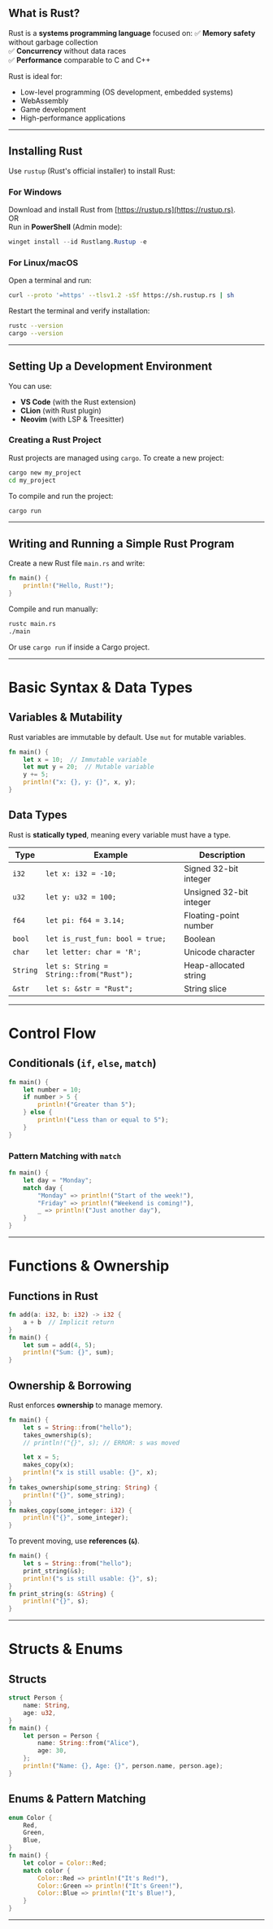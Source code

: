 ## What is Rust?
Rust is a **systems programming language** focused on:
✅ **Memory safety** without garbage collection  
✅ **Concurrency** without data races  
✅ **Performance** comparable to C and C++  

Rust is ideal for:
- Low-level programming (OS development, embedded systems)
- WebAssembly
- Game development
- High-performance applications

---

## Installing Rust
Use `rustup` (Rust's official installer) to install Rust:

### For Windows
Download and install Rust from [https://rustup.rs](https://rustup.rs).  
OR  
Run in **PowerShell** (Admin mode):
```powershell
winget install --id Rustlang.Rustup -e
```

### For Linux/macOS
Open a terminal and run:
```sh
curl --proto '=https' --tlsv1.2 -sSf https://sh.rustup.rs | sh
```
Restart the terminal and verify installation:
```sh
rustc --version
cargo --version
```

---

## Setting Up a Development Environment
You can use:
- **VS Code** (with the Rust extension)
- **CLion** (with Rust plugin)
- **Neovim** (with LSP & Treesitter)

### Creating a Rust Project
Rust projects are managed using `cargo`. To create a new project:
```sh
cargo new my_project
cd my_project
```
To compile and run the project:
```sh
cargo run
```

---

## Writing and Running a Simple Rust Program
Create a new Rust file `main.rs` and write:
```rust
fn main() {
    println!("Hello, Rust!");
}
```
Compile and run manually:
```sh
rustc main.rs
./main
```
Or use `cargo run` if inside a Cargo project.

---

# Basic Syntax & Data Types

## Variables & Mutability
Rust variables are immutable by default. Use `mut` for mutable variables.
```rust
fn main() {
    let x = 10;  // Immutable variable
    let mut y = 20;  // Mutable variable
    y += 5;
    println!("x: {}, y: {}", x, y);
}
```

## Data Types
Rust is **statically typed**, meaning every variable must have a type.

| Type       | Example      | Description                        |
|------------|-------------|------------------------------------|
| `i32`      | `let x: i32 = -10;` | Signed 32-bit integer |
| `u32`      | `let y: u32 = 100;` | Unsigned 32-bit integer |
| `f64`      | `let pi: f64 = 3.14;` | Floating-point number |
| `bool`     | `let is_rust_fun: bool = true;` | Boolean |
| `char`     | `let letter: char = 'R';` | Unicode character |
| `String`   | `let s: String = String::from("Rust");` | Heap-allocated string |
| `&str`     | `let s: &str = "Rust";` | String slice |

---

# Control Flow

## Conditionals (`if`, `else`, `match`)
```rust
fn main() {
    let number = 10;
    if number > 5 {
        println!("Greater than 5");
    } else {
        println!("Less than or equal to 5");
    }
}
```

### Pattern Matching with `match`
```rust
fn main() {
    let day = "Monday";
    match day {
        "Monday" => println!("Start of the week!"),
        "Friday" => println!("Weekend is coming!"),
        _ => println!("Just another day"),
    }
}
```

---

# Functions & Ownership

## Functions in Rust
```rust
fn add(a: i32, b: i32) -> i32 {
    a + b  // Implicit return
}
fn main() {
    let sum = add(4, 5);
    println!("Sum: {}", sum);
}
```

## Ownership & Borrowing
Rust enforces **ownership** to manage memory.
```rust
fn main() {
    let s = String::from("hello");
    takes_ownership(s);
    // println!("{}", s); // ERROR: s was moved

    let x = 5;
    makes_copy(x);
    println!("x is still usable: {}", x);
}
fn takes_ownership(some_string: String) {
    println!("{}", some_string);
}
fn makes_copy(some_integer: i32) {
    println!("{}", some_integer);
}
```

To prevent moving, use **references (`&`)**.
```rust
fn main() {
    let s = String::from("hello");
    print_string(&s);
    println!("s is still usable: {}", s);
}
fn print_string(s: &String) {
    println!("{}", s);
}
```

---

# Structs & Enums

## Structs
```rust
struct Person {
    name: String,
    age: u32,
}
fn main() {
    let person = Person {
        name: String::from("Alice"),
        age: 30,
    };
    println!("Name: {}, Age: {}", person.name, person.age);
}
```

## Enums & Pattern Matching
```rust
enum Color {
    Red,
    Green,
    Blue,
}
fn main() {
    let color = Color::Red;
    match color {
        Color::Red => println!("It's Red!"),
        Color::Green => println!("It's Green!"),
        Color::Blue => println!("It's Blue!"),
    }
}
```

---

